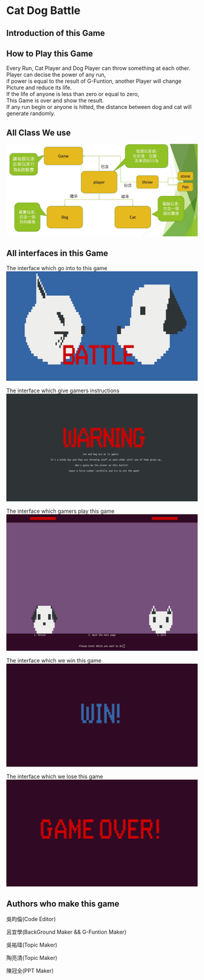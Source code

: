 # Cat Dog Battle  
  
  

## Introduction of this Game  
  
  
  
## How to Play this Game  
  
Every Run, Cat Player and Dog Player can throw something at each other.   
Player can decise the power of any run,  
if power is equal to the result of G-Funtion,
another Player will change Picture and reduce its life.  
If the life of anyone is less than zero or equal to zero,  
This Game is over and show the result.  
If any run begin or anyone is hitted, the distance between dog and cat will generate randomly.  
  
## All Class We use
  
![Result of Classes](Classes.jpg)
  
## All interfaces in this Game  
  
 
The interface which go into to this game  
![Result of game](StartGame.png)  
  
  
The interface which give gamers instructions  
![Result of game](Instruction.png)

  
The interface which gamers play this game  
![Result of game](GameShow.png)  
  
  
The interface which we win this game  
![Result of game](Win.png)
  
  
The interface which we lose this game  
![Result of game](Lose.png)  
  
## Authors who make this game  
 
吳昀倫(Code Editor)

呂宜學(BackGround Maker && G-Funtion Maker)  

吳祐瑋(Topic Maker)  
  
陶亮清(Topic Maker)

陳冠全(PPT Maker) 
  
  
  

